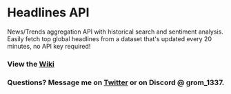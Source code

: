 # Headlines API

News/Trends aggregation API with historical search and sentiment analysis.
Easily fetch top global headlines from a dataset that's updated every 20 minutes, no API key required! 

### View the [Wiki](https://github.com/hostinfodev/headlines-api/wiki)

### Questions? Message me on [Twitter](https://twitter.com/a3r0id) or on Discord @ grom_1337.
